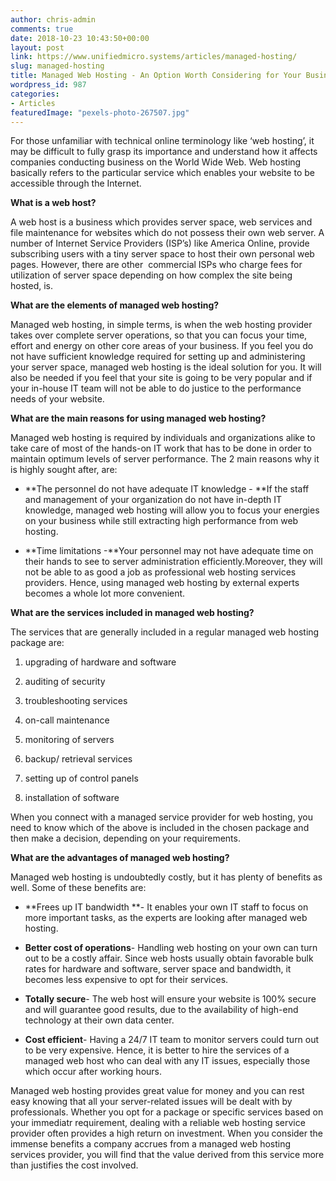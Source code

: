 ```yaml
---
author: chris-admin
comments: true
date: 2018-10-23 10:43:50+00:00
layout: post
link: https://www.unifiedmicro.systems/articles/managed-hosting/
slug: managed-hosting
title: Managed Web Hosting - An Option Worth Considering for Your Business
wordpress_id: 987
categories:
- Articles
featuredImage: "pexels-photo-267507.jpg"
---
```


For those unfamiliar with technical online terminology like ‘web hosting’, it may be difficult to fully grasp its importance and understand how it affects companies conducting business on the World Wide Web. Web hosting basically refers to the particular service which enables your website to be accessible through the Internet.

**What is a web host?**

A web host is a business which provides server space, web services and file maintenance for websites which do not possess their own web server. A number of Internet Service Providers (ISP’s) like America Online, provide subscribing users with a tiny server space to host their own personal web pages. However, there are other  commercial ISPs who charge fees for utilization of server space depending on how complex the site being hosted, is.

**What are the elements of managed web hosting?**

Managed web hosting, in simple terms, is when the web hosting provider takes over complete server operations, so that you can focus your time, effort and energy on other core areas of your business. If you feel you do not have sufficient knowledge required for setting up and administering your server space, managed web hosting is the ideal solution for you. It will also be needed if you feel that your site is going to be very popular and if your in-house IT team will not be able to do justice to the performance needs of your website.

**What are the main reasons for using managed web hosting?**

Managed web hosting is required by individuals and organizations alike to take care of most of the hands-on IT work that has to be done in order to maintain optimum levels of server performance. The 2 main reasons why it is highly sought after, are:



 	
  * **The personnel do not have adequate IT knowledge - **If the staff and management of your organization do not have in-depth IT knowledge, managed web hosting will allow you to focus your energies on your business while still extracting high performance from web hosting.

 	
  * **Time limitations -**Your personnel may not have adequate time on their hands to see to server administration efficiently.Moreover, they will not be able to as good a job as professional web hosting services providers. Hence, using managed web hosting by external experts becomes a whole lot more convenient.


**What are the services included in managed web hosting?**

The services that are generally included in a regular managed web hosting package are:



 	
  1. upgrading of hardware and software

 	
  2. auditing of security

 	
  3. troubleshooting services

 	
  4. on-call maintenance

 	
  5. monitoring of servers

 	
  6. backup/ retrieval services

 	
  7. setting up of control panels

 	
  8. installation of software


When you connect with a managed service provider for web hosting, you need to know which of the above is included in the chosen package and then make a decision, depending on your requirements.

**What are the advantages of managed web hosting?**

Managed web hosting is undoubtedly costly, but it has plenty of benefits as well. Some of these benefits are:



 	
  * **Frees up IT bandwidth **- It enables your own IT staff to focus on more important tasks, as the experts are looking after managed web hosting.

 	
  * **Better cost of operations**- Handling web hosting on your own can turn out to be a costly affair. Since web hosts usually obtain favorable bulk rates for hardware and software, server space and bandwidth, it becomes less expensive to opt for their services.

 	
  * **Totally secure**- The web host will ensure your website is 100% secure and will guarantee good results, due to the availability of high-end technology at their own data center.

 	
  * **Cost efficient**- Having a 24/7 IT team to monitor servers could turn out to be very expensive. Hence, it is better to hire the services of a managed web host who can deal with any IT issues, especially those which occur after working hours.


Managed web hosting provides great value for money and you can rest easy knowing that all your server-related issues will be dealt with by professionals. Whether you opt for a package or specific services based on your immediatr requirement, dealing with a reliable web hosting service provider often provides a high return on investment. When you consider the immense benefits a company accrues from a managed web hosting services provider, you will find that the value derived from this service more than justifies the cost involved.
